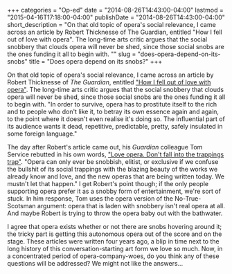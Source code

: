 +++
categories = "Op-ed"
date = "2014-08-26T14:43:00-04:00"
lastmod = "2015-04-16T17:18:00-04:00"
publishDate = "2014-08-26T14:43:00-04:00"
short_description = "On that old topic of opera&#039;s social relevance, I came across an article by Robert Thicknesse of The Guardian, entitled &quot;How I fell out of love with opera&quot;. The long-time arts critic argues that the social snobbery that clouds opera will never be shed, since those social snobs are the ones funding it all to begin with. &quot;"
slug = "does-opera-depend-on-its-snobs"
title = "Does opera depend on its snobs?"
+++

On that old topic of opera's social relevance, I came across an article by Robert Thicknesse of _The Guardian_, entitled ["How I fell out of love with opera"](http://www.theguardian.com/music/2010/may/27/falling-out-of-love-opera). The long-time arts critic argues that the social snobbery that clouds opera will never be shed, since those social snobs are the ones funding it all to begin with. "In order to survive, opera has to prostitute itself to the rich and to people who don't like it, to betray its own essence again and again, to the point where it doesn't even realise it's doing so. The influential part of its audience wants it dead, repetitive, predictable, pretty, safely insulated in some foreign language."

The day after Robert's article came out, his _Guardian_ colleague Tom Service rebutted in his own words, ["Love opera. Don't fall into the trappings trap"](http://www.theguardian.com/music/tomserviceblog/2010/may/27/opera-robert-thicknesse-snobbery). "Opera can only ever be snobbish, elitist, or exclusive if we confuse the bullshit of its social trappings with the blazing beauty of the works we already know and love, and the new operas that are being written today. We mustn't let that happen." I get Robert's point though; if the only people supporting opera prefer it as a snobby form of entertainment, we're sort of stuck. In him response, Tom uses the opera version of the No-True-Scotsman argument: opera that is laden with snobbery isn't real opera at all. And maybe Robert is trying to throw the opera baby out with the bathwater.

I agree that opera exists whether or not there are snobs hovering around it; the tricky part is getting this autonomous opera out of the score and on the stage. These articles were written four years ago, a blip in time next to the long history of this conversation-starting art form we love so much. Now, in a concentrated period of opera-company-woes, do you think any of these questions will be addressed? We might not like the answers...
